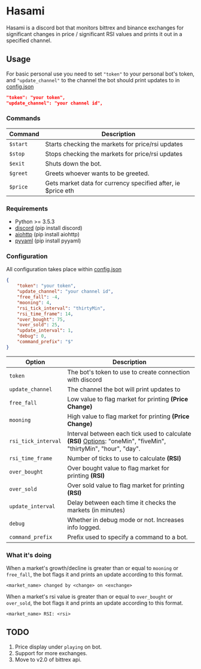 # Hasami
Hasami is a discord bot that monitors bittrex and binance exchanges for significant changes in price / significant RSI values and prints it out in a specified channel.

## Usage
For basic personal use you need to set `"token"` to your personal bot's token, and `"update_channel"` to the channel the bot should print updates to in [config.json](/config.json)

```json
"token": "your token",
"update_channel": "your channel id",
```

### Commands
| Command | Description |
| --- | --- |
| `$start` | Starts checking the markets for price/rsi updates | 
| `$stop` | Stops checking the markets for price/rsi updates | 
| `$exit` | Shuts down the bot. |
| `$greet` | Greets whoever wants to be greeted. |
| `$price` | Gets market data for currency specified after, ie $price eth |

### Requirements
- Python >= 3.5.3
- [discord](https://github.com/Rapptz/discord.py) (pip install discord)
- [aiohttp](https://github.com/aio-libs/aiohttp) (pip install aiohttp) 
- [pyyaml](https://github.com/yaml/pyyaml) (pip install pyyaml)


### Configuration
All configuration takes place within [config.json](/config.json)

```json
{
	"token": "your token",
	"update_channel": "your channel id",
	"free_fall": -4,
	"mooning": 4,
	"rsi_tick_interval": "thirtyMin",
	"rsi_time_frame": 14, 
	"over_bought": 75,
	"over_sold": 25,
	"update_interval": 1,
	"debug": 0,
	"command_prefix": "$"
}
```

| Option | Description | 
| --- | --- | 
| `token` | The bot's token to use to create connection with discord | 
| `update_channel` | The channel the bot will print updates to |
| `free_fall` | Low value to flag market for printing **(Price Change)**|
| `mooning` | High value to flag market for printing **(Price Change)** |
| `rsi_tick_interval` | Interval between each tick used to calculate **(RSI)** [Options](https://github.com/thebotguys/golang-bittrex-api/wiki/Bittrex-API-Reference-(Unofficial)#getticks): "oneMin", "fiveMin", "thirtyMin", "hour", "day".  |
| `rsi_time_frame` | Number of ticks to use to calculate **(RSI)** |
| `over_bought` | Over bought value to flag market for printing **(RSI)** |
| `over_sold` | Over sold value to flag market for printing **(RSI)** | 
| `update_interval` | Delay between each time it checks the markets (in minutes) |
| `debug` | Whether in debug mode or not. Increases info logged. |
| `command_prefix` | Prefix used to specify a command to a bot. |

### What it's doing
When a market's growth/decline is greater than or equal to `mooning` or `free_fall`, the bot flags it and prints an update according to this format.
```
<market_name> changed by <change> on <exchange>
```

When a market's rsi value is greater than or equal to `over_bought` or `over_sold`, the bot flags it and prints an update according to this format.
```
<market_name> RSI: <rsi>
```

## TODO
1. Price display under `playing` on bot.
2. Support for more exchanges.
3. Move to v2.0 of bittrex api.

